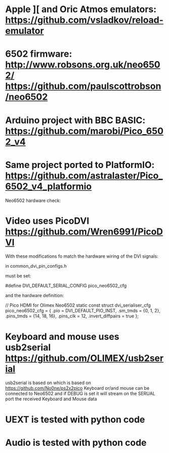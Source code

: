 
Apple ][ and Oric Atmos emulators: https://github.com/vsladkov/reload-emulator
==============================================================================

6502 firmware: http://www.robsons.org.uk/neo6502/ https://github.com/paulscottrobson/neo6502
============================================================================================

Arduino project with BBC BASIC: https://github.com/marobi/Pico_6502_v4
======================================================================

Same project ported to PlatformIO: https://github.com/astralaster/Pico_6502_v4_platformio
=========================================================================================

Neo6502 hardware check:

Video uses PicoDVI https://github.com/Wren6991/PicoDVI
======================================================
With these modifications fo match the hardware wiring of the DVI signals:

in common_dvi_pin_configs.h

must be set:

#define DVI_DEFAULT_SERIAL_CONFIG pico_neo6502_cfg

and the hardware definition:

// Pico HDMI for Olimex Neo6502
static const struct dvi_serialiser_cfg pico_neo6502_cfg = {
	.pio = DVI_DEFAULT_PIO_INST,
	.sm_tmds = {0, 1, 2},
	.pins_tmds = {14, 18, 16},
	.pins_clk = 12,
	.invert_diffpairs = true
};

Keyboard and mouse uses usb2serial https://github.com/OLIMEX/usb2serial
=======
usb2serial is based on which is based on https://github.com/No0ne/ps2x2pico
Keyboard or/and mouse can be connected to Neo6502 and if DEBUG is set it will stream on the SERUAL port the received Keyboard and Mouse data

UEXT is tested with python code
===============================

Audio is tested with python code
===============================

